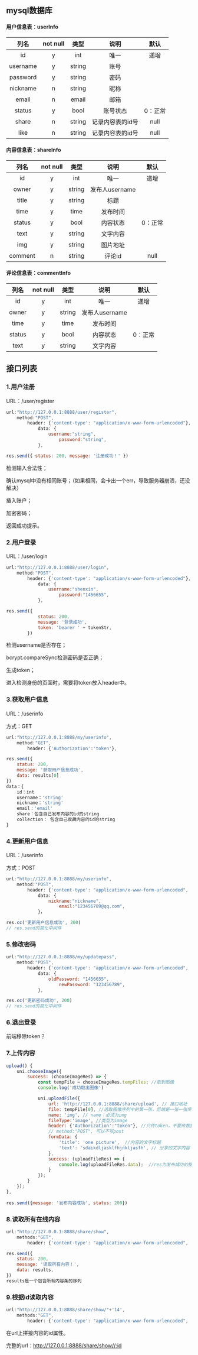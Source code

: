 ## mysql数据库

#### 用户信息表：userInfo

|   列名   | not null |  类型  |       说明       |  默认   |
| :------: | :------: | :----: | :--------------: | :-----: |
|    id    |    y     |  int   |       唯一       |  递增   |
| username |    y     | string |       账号       |         |
| password |    y     | string |       密码       |         |
| nickname |    n     | string |       昵称       |         |
|  email   |    n     | email  |       邮箱       |         |
|  status  |    y     |  bool  |     账号状态     | 0：正常 |
|  share   |    n     | string | 记录内容表的id号 |  null   |
|   like   |    n     | string | 记录内容表的id号 |  null   |

#### 内容信息表：shareInfo

|  列名   | not null |  类型  |      说明      |  默认   |
| :-----: | :------: | :----: | :------------: | :-----: |
|   id    |    y     |  int   |      唯一      |  递增   |
|  owner  |    y     | string | 发布人username |         |
|  title  |    y     | string |      标题      |         |
|  time   |    y     |  time  |    发布时间    |         |
| status  |    y     |  bool  |    内容状态    | 0：正常 |
|  text   |    y     | string |    文字内容    |         |
|   img   |    y     | string |    图片地址    |         |
| comment |    n     | string |     评论id     |  null   |

#### 评论信息表：commentInfo

|  列名  | not null |  类型  |      说明      |  默认   |
| :----: | :------: | :----: | :------------: | :-----: |
|   id   |    y     |  int   |      唯一      |  递增   |
| owner  |    y     | string | 发布人username |         |
|  time  |    y     |  time  |    发布时间    |         |
| status |    y     |  bool  |    内容状态    | 0：正常 |
|  text  |    y     | string |    文字内容    |         |

## 接口列表

### 1.用户注册

URL：/user/register

```javascript
url:"http://127.0.0.1:8888/user/register",
    method:"POST",
        header: {'content-type': "application/x-www-form-urlencoded"},
            data: {
                username:"string",
                    password:"string",
            },
```

```javascript
res.send({ status: 200, message: '注册成功！' })
```

检测输入合法性；

确认mysql中没有相同账号；（如果相同，会卡出一个err，导致服务器崩溃，还没解决）

插入账户；

加密密码；

返回成功提示。



### 2.用户登录

URL：/user/login

```javascript
url:"http://127.0.0.1:8888/user/login",
    method:"POST",
        header: {'content-type': "application/x-www-form-urlencoded"},
            data: {
                username:"shenxin",
                    password:"1456655",
            },
```

```javascript
res.send({
            status: 200,
            message: '登录成功',
            token: 'bearer ' + tokenStr,
        })
```

检测username是否存在；

bcrypt.compareSync检测密码是否正确；

生成token；

进入检测身份的页面时，需要将token放入header中。





### 3.获取用户信息

URL：/userinfo

方式：GET

```js
url:"http://127.0.0.1:8888/my/userinfo",
    method:"GET",
        header: {'Authorization':'token'},
```



```js
res.send({
    status: 200, 
    message: '获取用户信息成功',
    data: results[0]
})
data：{
	id：int
    username：'string'
    nickname：'string'
    email：'email'
    share：包含自己发布内容的id的string
    collection： 包含自己收藏内容的id的string
}
```

### 4.更新用户信息

URL：/userinfo

方式：POST

```js
url:"http://127.0.0.1:8888/my/userinfo",
    method:"POST",
        header: {'content-type': "application/x-www-form-urlencoded", 'Authorization':"token"},
            data: {
                nickname:"nickname",
                    email:"123456789@qq.com",
            }，
```

```js
res.cc('更新用户信息成功', 200)
// res.send的简化中间件
```

### 5.修改密码

```js
url:"http://127.0.0.1:8888/my/updatepass",
    method:"POST",
        header: {'content-type': "application/x-www-form-urlencoded", 'Authorization':"token"},
            data: {
                oldPassword: "1456655",
                    newPassword: "123456789",
            },
```

```js
res.cc('更新密码成功', 200)
// res.send的简化中间件
```

### 6.退出登录

前端移除token？

### 7.上传内容

```js
upload() {
    uni.chooseImage({
        success: (chooseImageRes) => {
            const tempFile = chooseImageRes.tempFiles; //取到图像
            console.log('成功取出图像')

            uni.uploadFile({
                url: 'http://127.0.0.1:8888/share/upload', // 接口地址
                file: tempFile[0], //选取图像序列中的第一张，后端是一张一张传
                name: 'img', // name：必须为img
                fileType:'image', //类型为image
                header: {'Authorization':"token"}, //只传token，不要传数据类型
                // method:"POST", 可以不写post
                formData: {
                    'title': 'one picture',  //内容的文字标题
                    'text': 'sdaikdljasklfhjnkljasfh', // 分享的文字内容
                },
                success: (uploadFileRes) => {
                    console.log(uploadFileRes.data);  //res为发布成功的提示
                }
            });
        }
    });				
},
    
res.send({message: '发布内容成功', status: 200})
```

### 8.读取所有在线内容

```js
url:"http://127.0.0.1:8888/share/show",
    methods:"GET",
        header: {'content-type': "application/x-www-form-urlencoded", 'Authorization':"token"},
```

```js
res.send({
    status: 200,
    message: '读取所有内容！',
    data: results,
})
results是一个包含所有内容条的序列
```

### 9.根据id读取内容

```js
url:"http://127.0.0.1:8888/share/show/"+'14',
    methods:"GET",
        header: {'content-type': "application/x-www-form-urlencoded", 'Authorization':"token"},

```

在url上拼接内容的id属性。

完整的url：http://127.0.0.1:8888/share/show//:id




